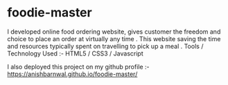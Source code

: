 # foodie-master
I developed online food ordering website, gives customer the
freedom and choice to place an order at virtually any time . This website saving the time and resources typically spent on
travelling to pick up a meal . Tools / Technology Used :- HTML5 / CSS3 / Javascript

I also deployed this project on my github profile :-
https://anishbarnwal.github.io/foodie-master/
